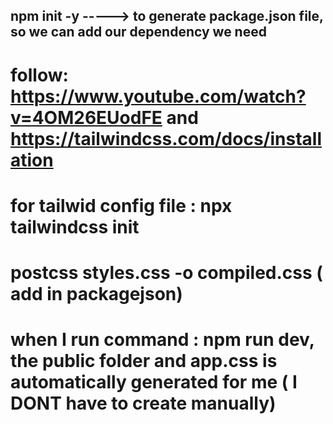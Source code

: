 ## npm init -y -----> to generate package.json file, so we can add our dependency we need

# follow: https://www.youtube.com/watch?v=4OM26EUodFE and https://tailwindcss.com/docs/installation

# for tailwid config file : npx tailwindcss init

# postcss styles.css -o compiled.css ( add in packagejson)

# when I run command : npm run dev, the public folder and app.css is automatically generated for me ( I DONT have to create manually)
